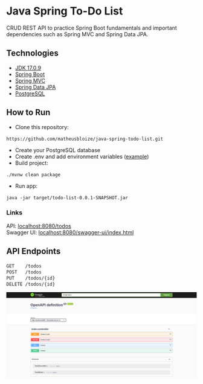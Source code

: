# Java Spring To-Do List

CRUD REST API to practice Spring Boot fundamentals and important dependencies such as Spring MVC and Spring Data JPA.

## Technologies
- [JDK 17.0.9](https://www.oracle.com/java/technologies/javase/jdk17-archive-downloads.html)
- [Spring Boot](https://spring.io/projects/spring-boot)
- [Spring MVC](https://docs.spring.io/spring-framework/reference/web/webmvc.html)
- [Spring Data JPA](https://spring.io/projects/spring-data-jpa)
- [PostgreSQL](https://www.postgresql.org/download/)

## How to Run
- Clone this repository:
```
https://github.com/matheusbloize/java-spring-todo-list.git
```
- Create your PostgreSQL database
- Create .env and add environment variables ([example](https://github.com/matheusbloize/java-spring-todo-list/blob/main/.env.example))
- Build project:
```
./mvnw clean package
```
- Run app:
```
java -jar target/todo-list-0.0.1-SNAPSHOT.jar
```

### Links
API: [localhost:8080/todos](http://localhost:8080/todos)  
Swagger UI: [localhost:8080/swagger-ui/index.html](http://localhost:8080/swagger-ui/index.html)

## API Endpoints
```
GET    /todos  
POST   /todos  
PUT    /todos/{id}  
DELETE /todos/{id}
```

![Swagger ui showing API endpoints](./src/main/resources/static/image.png)
